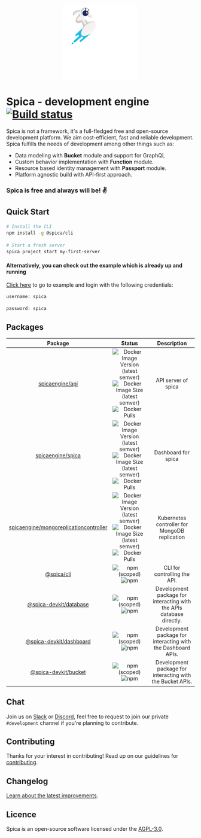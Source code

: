 <p align="center">
  <img height="200px" src="stacks/spica/assets/astro-composer-filled.svg">
</p>

# Spica - development engine [![Build status](https://badge.buildkite.com/231efc3a5086b0db36206b21f04ee665939ca9186505894312.svg?style=square)](https://buildkite.com/spica/default)

Spica is not a framework, it's a full-fledged free and open-source development platform. We aim cost-efficient, fast and reliable development. Spica fulfills the needs of development among other things such as:

- Data modeling with **Bucket** module and support for GraphQL
- Custom behavior implementation with **Function** module.
- Resource based identity management with **Passport** module.
- Platform agnostic build with API-first approach.

### Spica is free and always will be! :v:

## Quick Start

```bash
# Install the CLI
npm install -g @spica/cli

# Start a fresh server
spica project start my-first-server
```

#### Alternatively, you can check out the example which is already up and running

[Click here](https://example.spicaengine.com/spica) to go to example and login with the following credentials:

```
username: spica

password: spica
```

## Packages

|                                                  Package                                                  |                                                                                                                                                                                                  Status                                                                                                                                                                                                   |                             Description                              |
| :-------------------------------------------------------------------------------------------------------: | :-------------------------------------------------------------------------------------------------------------------------------------------------------------------------------------------------------------------------------------------------------------------------------------------------------------------------------------------------------------------------------------------------------: | :------------------------------------------------------------------: |
|                        [spicaengine/api](https://hub.docker.com/r/spicaengine/api)                        |                      ![Docker Image Version (latest semver)](https://img.shields.io/docker/v/spicaengine/api?sort=semver&label=version&color=blue) ![Docker Image Size (latest semver)](https://img.shields.io/docker/image-size/spicaengine/api?sort=semver&label=size&color=blue) ![Docker Pulls](https://img.shields.io/docker/pulls/spicaengine/api?label=downloads&color=blue)                       |                         API server of spica                          |
|                      [spicaengine/spica](https://hub.docker.com/r/spicaengine/spica)                      |                   ![Docker Image Version (latest semver)](https://img.shields.io/docker/v/spicaengine/spica?sort=semver&label=version&color=blue) ![Docker Image Size (latest semver)](https://img.shields.io/docker/image-size/spicaengine/spica?sort=semver&label=size&color=blue) ![Docker Pulls](https://img.shields.io/docker/pulls/spicaengine/spica?label=downloads&color=blue)                    |                         Dashboard for spica                          |
| [spicaengine/mongoreplicationcontroller](https://hub.docker.com/r/spicaengine/mongoreplicationcontroller) | ![Docker Image Version (latest semver)](https://img.shields.io/docker/v/spicaengine/mongoreplicationcontroller?sort=semver&label=version&color=blue) ![Docker Image Size (latest semver)](https://img.shields.io/docker/image-size/spicaengine/initcontainer?sort=semver&label=size&color=blue) ![Docker Pulls](https://img.shields.io/docker/pulls/spicaengine/initcontainer?label=downloads&color=blue) |            Kubernetes controller for MongoDB replication             |
|                          [@spica/cli](https://www.npmjs.com/package/@spica/cli)                           |                                                                                                                               ![npm (scoped)](https://img.shields.io/npm/v/@spica/cli?label=version&color=blue) ![npm](https://img.shields.io/npm/dm/@spica/cli?color=blue)                                                                                                                               |                     CLI for controlling the API.                     |
|              [@spica-devkit/database](https://www.npmjs.com/package/@spica-devkit/database)               |                                                                                                                   ![npm (scoped)](https://img.shields.io/npm/v/@spica-devkit/database?label=version&color=blue) ![npm](https://img.shields.io/npm/dm/@spica-devkit/database?color=blue)                                                                                                                   | Development package for interacting with the APIs database directly. |
|             [@spica-devkit/dashboard](https://www.npmjs.com/package/@spica-devkit/dashboard)              |                                                                                                                  ![npm (scoped)](https://img.shields.io/npm/v/@spica-devkit/dashboard?label=version&color=blue) ![npm](https://img.shields.io/npm/dm/@spica-devkit/dashboard?color=blue)                                                                                                                  |     Development package for interacting with the Dashboard APIs.     |
|                [@spica-devkit/bucket](https://www.npmjs.com/package/@spica-devkit/bucket)                 |                                                                                                                     ![npm (scoped)](https://img.shields.io/npm/v/@spica-devkit/bucket?label=version&color=blue) ![npm](https://img.shields.io/npm/dm/@spica-devkit/bucket?color=blue)                                                                                                                     |      Development package for interacting with the Bucket APIs.       |

## Chat

Join us on [Slack][slack] or [Discord][discord], feel free to request to join our private `#development` channel if you're planning to contribute.

## Contributing

Thanks for your interest in contributing! Read up on our guidelines for [contributing](https://github.com/spica-engine/spica/blob/master/CONTRIBUTING.md).

## Changelog

[Learn about the latest improvements][changelog].

## Licence

Spica is an open-source software licensed under the [AGPL-3.0][licence].

[slack]: https://join.slack.com/t/spica-engine/shared_invite/enQtNzYzMDE3NjQ2MTkyLTA3MTg4ZTViZGI0MThiYzdhNTYxMTQxNjcwYzRjZTJhZDE4YWFhOGU5NmUzMGZiYjlmOWY2NDg5OTUxZjM2NDM
[discord]: https://discord.gg/fBtzBEaxKJ
[changelog]: https://github.com/spica-engine/spica/blob/master/CHANGELOG.md
[licence]: https://opensource.org/licenses/AGPL-3.0
